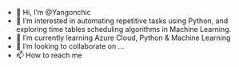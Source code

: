- 👋 Hi, I’m @Yangonchic
- 👀 I’m interested in automating repetitive tasks using Python, and exploring time tables scheduling algorithms in Machine Learning.
- 🌱 I’m currently learning Azure Cloud, Python & Machine Learning
- 💞️ I’m looking to collaborate on ...
- 📫 How to reach me 

<!---
Yangonchic/Yangonchic is a ✨ special ✨ repository because its `README.md` (this file) appears on your GitHub profile.
You can click the Preview link to take a look at your changes.
--->
